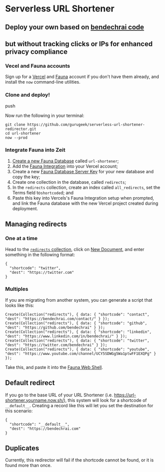# Serverless URL Shortener

## Deploy your own based on [bendechrai code](https://github.com/bendechrai/url-shortener-redirector)
## but without tracking clicks or IPs for enhanced privacy compliance

### Vecel and Fauna accounts

Sign up for a [Vercel](https://vercel.com) and [Fauna](https://fauna.com/) account if you don't have them already, and install the `now` command-line utilities.


### Clone and deploy!
push

Now run the following in your terminal:

```
git clone https://github.com/gurugeek/serverless-url-shortener-redirector.git
cd url-shortener
now --prod
```

### Integrate Fauna into Zeit

1. [Create a new Fauna Database](https://dashboard.fauna.com/db-new/) called `url-shortener`;
1. Add the [Fauna Integration](https://vercel.com/integrations/faunadb) into your Vercel account;
1. Create a new [Fauna Database Server Key](https://dashboard.fauna.com/keys-new/@db/url-shortener) for your new database and copy the key;
1. Create one collection in the database, called `redirects`; 
1. In the `redirects` collection, create an index called `all_redirects`, set the Terms field to`shortcode`d; and
1. Paste this key into Vercels's Fauna Integration setup when prompted, and link the Fauna database with the new Vercel project created during deployment.

## Managing redirects

### One at a time

Head to the [`redirects` collection](https://dashboard.fauna.com/collections/redirects/@db/url-shortener), click on [New Document](https://dashboard.fauna.com/collections/documents-new/redirects/@db/url-shortener), and enter something in the following format:

```
{
  "shortcode": "twitter",
  "dest": "https://twitter.com"
}
```

### Multiples

If you are migrating from another system, you can generate a script that looks like this:

```
Create(Collection("redirects"), { data: { "shortcode": "contact", "dest": "https://bendechrai.com/contact/" } });
Create(Collection("redirects"), { data: { "shortcode": "github", "dest": "https://github.com/bendechrai" } });
Create(Collection("redirects"), { data: { "shortcode": "linkedin", "dest": "https://www.linkedin.com/in/bendechrai/" } });
Create(Collection("redirects"), { data: { "shortcode": "twitter", "dest": "https://twitter.com/bendechrai" } });
Create(Collection("redirects"), { data: { "shortcode": "youtube", "dest": "https://www.youtube.com/channel/UCY5SDWGg5Wa1ptwFF1EXQPg" } });
```

Take this, and paste it into the [Fauna Web Shell](https://dashboard.fauna.com/webshell/@db/url-shortener).

## Default redirect

If you go to the base URL of your URL Shortener (i.e.  https://url-shortener.yourname.now.sh/), this system will look for a shortcode of `__default__`. Creating a record like this will let you set the destination for this scenario:

```
{
  "shortcode": "__default__",
  "dest": "https://bendechrai.com"
}
```

## Duplicates

Currently, this redirector will fail if the shortcode cannot be found, or it is found more than once.
